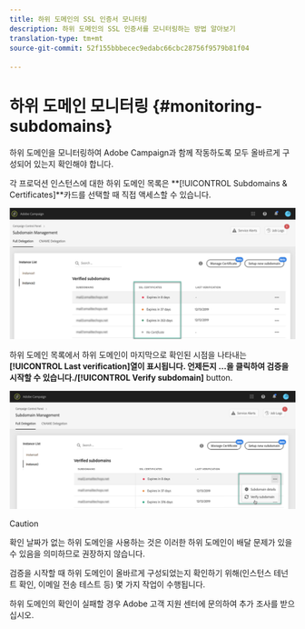 ```yaml
---
title: 하위 도메인의 SSL 인증서 모니터링
description: 하위 도메인의 SSL 인증서를 모니터링하는 방법 알아보기
translation-type: tm+mt
source-git-commit: 52f155bbbecec9edabc66cbc28756f9579b81f04

---
```



# 하위 도메인 모니터링 {#monitoring-subdomains}

하위 도메인을 모니터링하여 Adobe Campaign과 함께 작동하도록 모두 올바르게 구성되어 있는지 확인해야 합니다.

각 프로덕션 인스턴스에 대한 하위 도메인 목록은 **[!UICONTROL Subdomains & Certificates]**카드를 선택할 때 직접 액세스할 수 있습니다.

![](assets/subdomains_list.png)

하위 도메인 목록에서 하위 도메인이 마지막으로 확인된 시점을 나타내는 **[!UICONTROL Last verification]**열이 표시됩니다.** 언제든지 **...을 클릭하여 검증을 시작할 수 있습니다./**[!UICONTROL Verify subdomain]** button.

![](assets/subdomain_verification.png)

>[!CAUTION]
>
>확인 날짜가 없는 하위 도메인을 사용하는 것은 이러한 하위 도메인이 배달 문제가 있을 수 있음을 의미하므로 권장하지 않습니다.

검증을 시작할 때 하위 도메인이 올바르게 구성되었는지 확인하기 위해(인스턴스 테넌트 확인, 이메일 전송 테스트 등) 몇 가지 작업이 수행됩니다.

하위 도메인의 확인이 실패할 경우 Adobe 고객 지원 센터에 문의하여 추가 조사를 받으십시오.

